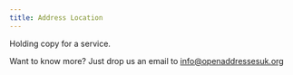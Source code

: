 ```yaml
---
title: Address Location
---
```


Holding copy for a service.

Want to know more? Just drop us an email to [info@openaddressesuk.org](mailto:info@openaddressesuk.org)